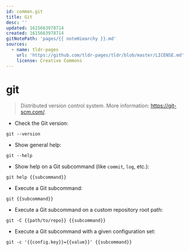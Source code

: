 ```yaml
---
id: common.git
title: Git
desc: ''
updated: 1615663978714
created: 1615663978714
gitNotePath: 'pages/{{ noteHiearchy }}.md'
sources:
  - name: tldr-pages
    url: 'https://github.com/tldr-pages/tldr/blob/master/LICENSE.md'
    license: Creative Commons
---
```

# git

> Distributed version control system.
> More information: <https://git-scm.com/>.

- Check the Git version:

`git --version`

- Show general help:

`git --help`

- Show help on a Git subcommand (like `commit`, `log`, etc.):

`git help {{subcommand}}`

- Execute a Git subcommand:

`git {{subcommand}}`

- Execute a Git subcommand on a custom repository root path:

`git -C {{path/to/repo}} {{subcommand}}`

- Execute a Git subcommand with a given configuration set:

`git -c '{{config.key}}={{value}}' {{subcommand}}`

